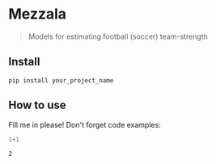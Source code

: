 # Mezzala
> Models for estimating football (soccer) team-strength


## Install

`pip install your_project_name`

## How to use

Fill me in please! Don't forget code examples:

```python
1+1
```




    2



